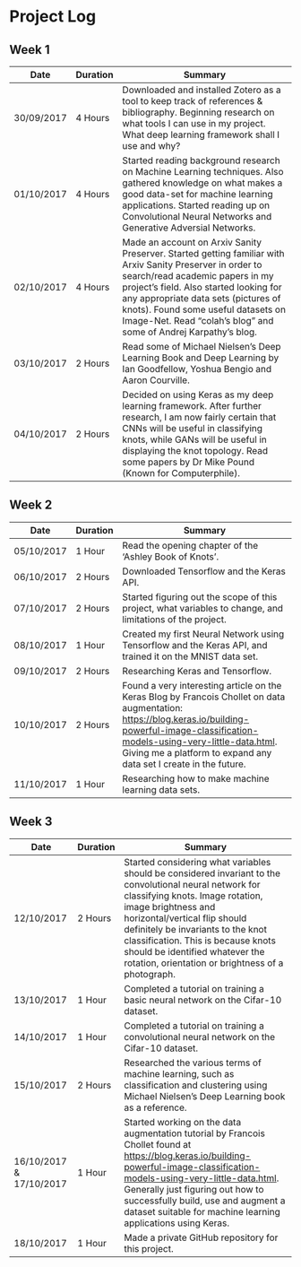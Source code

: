 # Project Log

## Week 1

Date | Duration | Summary
------------ | ------------- | -------------
30/09/2017 | 4 Hours | Downloaded and installed Zotero as a tool to keep track of references & bibliography. Beginning research on what tools I can use in my project. What deep learning framework shall I use and why?
01/10/2017 | 4 Hours | Started reading background research on Machine Learning techniques. Also gathered knowledge on what makes a good data-set for machine learning applications. Started reading up on Convolutional Neural Networks and Generative Adversial Networks.
02/10/2017 | 4 Hours | Made an account on Arxiv Sanity Preserver. Started getting familiar with Arxiv Sanity Preserver in order to search/read academic papers in my project’s field. Also started looking for any appropriate data sets (pictures of knots). Found some useful datasets on Image-Net. Read “colah’s blog” and some of Andrej Karpathy’s blog.
03/10/2017 | 2 Hours | Read some of Michael Nielsen’s Deep Learning Book and Deep Learning by Ian Goodfellow, Yoshua Bengio and Aaron Courville.
04/10/2017 | 2 Hours | Decided on using Keras as my deep learning framework. After further research, I am now fairly certain that CNNs will be useful in classifying knots, while GANs will be useful in displaying the knot topology. Read some papers by Dr Mike Pound (Known for Computerphile).


## Week 2

Date | Duration | Summary
------------ | ------------- | -------------
05/10/2017 | 1 Hour | Read the opening chapter of the ‘Ashley Book of Knots’. 
06/10/2017 | 2 Hours | Downloaded Tensorflow and the Keras API.
07/10/2017 | 2 Hours | Started figuring out the scope of this project, what variables to change, and limitations of the project.
08/10/2017 | 1 Hour | Created my first Neural Network using Tensorflow and the Keras API, and trained it on the MNIST data set.
09/10/2017 | 2 Hours | Researching Keras and Tensorflow.
10/10/2017 | 2 Hours | Found a very interesting article on the Keras Blog by Francois Chollet on data augmentation: https://blog.keras.io/building-powerful-image-classification-models-using-very-little-data.html. Giving me a platform to expand any data set I create in the future.
11/10/2017 | 1 Hour | Researching how to make machine learning data sets.


## Week 3

Date | Duration | Summary
------------ | ------------- | -------------
12/10/2017 | 2 Hours | Started considering what variables should be considered invariant to the convolutional neural network for classifying knots. Image rotation, image brightness and horizontal/vertical flip should definitely be invariants to the knot classification. This is because knots should be identified whatever the rotation, orientation or brightness of a photograph.
13/10/2017 | 1 Hour | Completed a tutorial on training a basic neural network on the Cifar-10 dataset.
14/10/2017 | 1 Hour | Completed a tutorial on training a convolutional neural network on the Cifar-10 dataset.
15/10/2017 | 2 Hours | Researched the various terms of machine learning, such as classification and  clustering using Michael Nielsen’s Deep Learning book as a reference.
16/10/2017 & 17/10/2017 | 1 Hour | Started working on the data augmentation tutorial by Francois Chollet found at https://blog.keras.io/building-powerful-image-classification-models-using-very-little-data.html. Generally just figuring out how to successfully build, use and augment a dataset suitable for machine learning applications using Keras.
18/10/2017 | 1 Hour | Made a private GitHub repository for this project.
